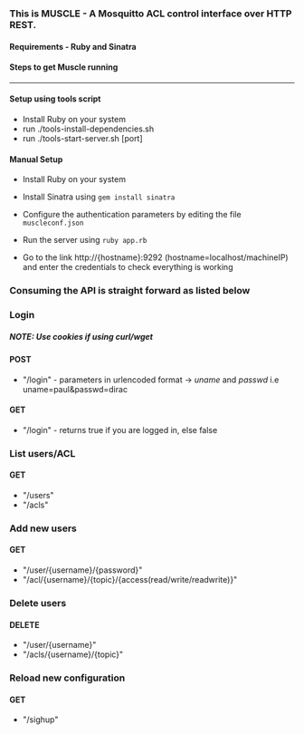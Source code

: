 ### This is MUSCLE - A Mosquitto ACL control interface over HTTP REST.


#### Requirements - Ruby and Sinatra

#### Steps to get Muscle running
---

#### Setup using tools script
* Install Ruby on your system
* run ./tools-install-dependencies.sh
* run ./tools-start-server.sh [port]

#### Manual Setup
* Install Ruby on your system
* Install Sinatra using `gem install sinatra`
* Configure the authentication parameters by editing the file `muscleconf.json`
* Run the server using `ruby app.rb`

* Go to the link http://{hostname}:9292 (hostname=localhost/machineIP) and enter the credentials to check everything is working

### Consuming the API is straight forward as listed below	


### Login 
##### NOTE: Use cookies if using curl/wget
#### POST
* "/login" - parameters in urlencoded format -> *uname* and *passwd* i.e uname=paul&passwd=dirac

#### GET
* "/login" - returns true if you are logged in, else false


### List users/ACL
#### GET	
* 	"/users"
* 	"/acls"

### Add new users
#### GET	
* 	"/user/{username}/{password}"
* 	"/acl/{username}/{topic}/{access(read/write/readwrite)}"

### Delete users
#### DELETE	
* 	"/user/{username}"
* 	"/acls/{username}/{topic}"

### Reload new configuration
#### GET	
* 	"/sighup"


